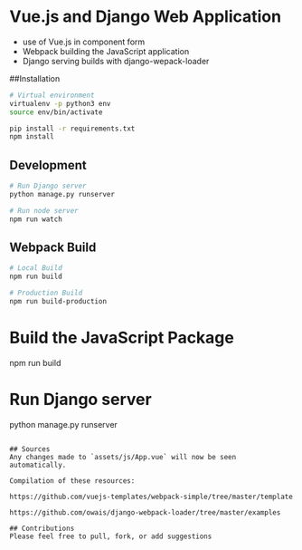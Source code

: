 # Vue.js and Django Web Application

- use of Vue.js in component form
- Webpack building the JavaScript application
- Django serving builds with django-wepack-loader

##Installation
```bash
# Virtual environment
virtualenv -p python3 env
source env/bin/activate

pip install -r requirements.txt
npm install
```

## Development
```bash
# Run Django server
python manage.py runserver

# Run node server
npm run watch
```

## Webpack Build
```bash
# Local Build
npm run build

# Production Build
npm run build-production
```

# Build the JavaScript Package
npm run build

# Run Django server
python manage.py runserver
```

## Sources 
Any changes made to `assets/js/App.vue` will now be seen automatically.

Compilation of these resources:

https://github.com/vuejs-templates/webpack-simple/tree/master/template

https://github.com/owais/django-webpack-loader/tree/master/examples

## Contributions
Please feel free to pull, fork, or add suggestions
